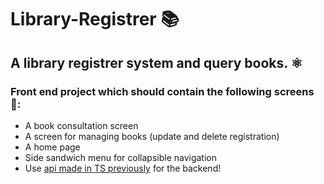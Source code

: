 # Library-Registrer 📚
## A library registrer system and query books. ⚛️


### Front end project which should contain the following screens 📲:

- A book consultation screen
- A screen for managing books (update and delete registration)
- A home page
- Side sandwich menu for collapsible navigation
- Use [api made in TS previously](https://github.com/Vinicius-AndradeM/Library-API-v2) for the backend! 
